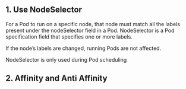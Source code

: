 ## 1. Use NodeSelector

For a Pod to run on a specific node, that node must match all the labels present under
the nodeSelector field in a Pod. NodeSelector is a Pod specification field that
specifies one or more labels.

If the node’s labels are changed, running Pods are not affected. 
  
NodeSelector is only used during Pod scheduling

## 2. Affinity and Anti Affinity
